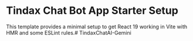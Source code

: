 # Tindax Chat Bot App Starter Setup

This template provides a minimal setup to get React 19 working in Vite with HMR
and some ESLint rules.# TindaxChatAI-Gemini
